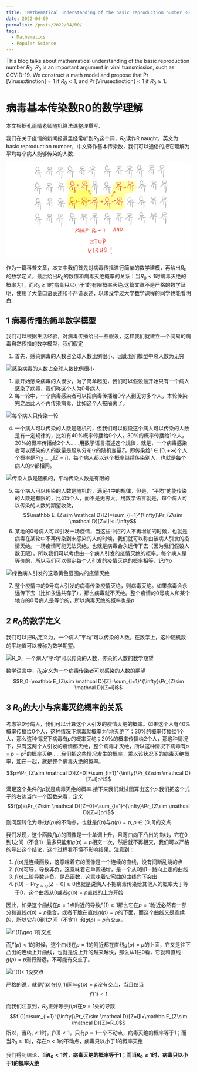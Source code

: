```yaml
---
title: 'Mathematical understanding of the basic reproduction number R0'
date: 2022-04-09
permalink: /posts/2022/04/R0/
tags:
  - Mathematics
  - Popular Science
---
```


This blog talks about mathematical understanding of the basic reproduction number $R_0$. $R_0$ is an important argument in viral transmission, such as COVID-19. We construct a math model and propose that $\Pr[\mathrm{Virus extinction}] = 1$ if $R_0<1$, and $\Pr[\mathrm{Virus extinction}] < 1$ if $R_0\geq 1$.

病毒基本传染数R0的数学理解
======

本文根据孔雨晴老师随机算法课整理撰写.

我们在关于疫情的新闻报道里经常听到$R_0$这个词，$R_0$读作R naught，英文为basic reproduction number，中文译作基本传染数，我们可以通俗的把它理解为平均每个病人能够传染的人数.

![](../images/R0/0.png)

作为一篇科普文章，本文中我们首先对病毒传播进行简单的数学建模，再给出$R_0$的数学定义，最后给出$R_0$的数值和病毒灭绝概率的关系：当$R_0<1$时病毒灭绝的概率为1，而$R_0\geq 1$时病毒只以小于1的有限概率灭绝.这篇文章不是严格的数学证明，使用了大量口语表述和不严谨表述，以求没学过大学数学课程的同学也能看明白.

1 病毒传播的简单数学模型
------

我们可以根据生活经验，对病毒传播给出一些假设，这样我们就建立一个简易的病毒自然传播的数学模型，我们假定

1. 首先，感染病毒的人数占全球人数比例很小，因此我们模型中总人数为无穷

![感染病毒的人数占全球人数比例很小](image/R0/1.png)

1. 最开始感染病毒的人很少，为了简单起见，我们可以假设最开始只有一个病人感染了病毒，我们称这个人为0号病人
2. 每一轮中，一个病毒感染者可以把病毒传播给0个人到无穷多个人，本轮传染完之后此人不再传染病毒，比如这个人被隔离了。

![每个病人只传染一轮](https://files.mdnice.com/user/28934/3e892013-3e43-42c0-b216-eca28e92c02f.png)

4. 一个病人可以传染的人数是随机的，但我们可以假设这个病人可以传染的人数是有一定规律的，比如有$40\%$概率传播给0个人，$30\%$的概率传播给1个人，$20\%$的概率传播给2个人……用数学语言描述这个规律，就是，一个病毒感染者可以感染的人的数量是服从分布$\mathcal D$的随机变量$Z$，即传染给$i\in [0,+\infty)$个人个概率是$\Pr_{Z\sim \mathcal D}[Z=i]$，每个病人都以这个概率继续传染别人，也就是每个病人的$\mathcal D$都相同。

![传染人数是随机的，平均传染人数是有限的](https://files.mdnice.com/user/28934/4397e853-3629-4bf3-bed9-bd94fef24255.png)

5. 每个病人可以传染的人数是随机的，满足4中的规律，但是，“平均”他能传染的人数是有限的，比如5个人，而不是无穷大。用数学语言就是，每个病人可以传染的人数的期望收敛，$$\mathbb E_{Z\sim \mathcal D}[Z]=\sum_{i=1}^{\infty}\Pr_{Z\sim \mathcal D}[Z=i]i<+\infty$$
6. 某地的0号病人可以引发一场疫情，当这些中招的人不再增加的时候，也就是病毒在某轮中不再传染到未感染的人的时候，我们就可以称由该病人引发的疫情灭绝。一场疫情可能无法灭绝，也就是病毒会永远传下去（因为我们假设人数无限），所以我们可以考虑由一个病人引发的疫情灭绝的概率。每个病人是等价的，所以我们可以假定每个人引发的疫情灭绝的概率相等，记作$p$

![绿色病人引发的这场黄色范围内的疫情灭绝](https://files.mdnice.com/user/28934/056adcc4-e936-48bc-91fc-81c9ad3eb132.png)

7. 整个疫情中的0号病人引发的病毒传染疫情灭绝，则病毒灭绝。如果病毒会永远传下去（比如永远共存了），那么病毒就不灭绝。整个疫情的0号病人和某个地方的0号病人是等价的，所以病毒灭绝的概率也是$p$

2 $R_0$的数学定义
------

我们可以把$R_0$定义为，一个病人”平均“可以传染的人数。在数学上，这种随机数的平均值可以被称为数学期望。

![$R_0$，一个病人”平均“可以传染的人数，传染的人数的数学期望](https://files.mdnice.com/user/28934/636680cc-3e6e-4cbc-a652-5262322b9b6a.png)

数学语言中，$R_0$定义为一个病毒传染者可以感染的人数的期望$$R_0=\mathbb E_{Z\sim \mathcal D}[Z]=\sum_{i=1}^{\infty}\Pr_{Z\sim \mathcal D}[Z=i]i$$

3 $R_0$的大小与病毒灭绝概率的关系
------

考虑第0号病人，我们可以计算这个人引发的疫情灭绝的概率。如果这个人有$40\%$概率传播给0个人，这种情况下病毒就概率为1地灭绝了；$30\%$的概率传播给1个人，那么这种情况下病毒有$p$的概率灭绝；$20\%$的概率传播给2个人，那这种情况下，只有这两个人引发的疫情都灭绝，整个病毒才灭绝，所以这种情况下病毒有$p\times p=p^2$的概率灭绝……我们把这些情况发生的概率，乘以该状况下的病毒灭绝概率，加在一起，就是整个病毒灭绝的概率。

<!-- 由这个人引发的疫情灭绝的概率 -->
$$p=\Pr_{Z\sim \mathcal D}[Z=0]+\sum_{i=1}^{\infty}\Pr_{Z\sim \mathcal D}[Z=i]p^i$$
满足这个条件的$p$就是病毒灭绝的概率.接下来我们就试图算出这个$p$.我们把这个式子的右边当作一个函数来看，定义
$$f(p)=\Pr_{Z\sim \mathcal D}[Z=0]+\sum_{i=1}^{\infty}\Pr_{Z\sim \mathcal D}[Z=i]p^i$$
则问题转化为寻找$f(p)$的不动点，也就是$f(p)$与$g(p)=p,p\in[0,1]$的交点.

我们发现，这个函数$f(p)$的图像是一个单调上升，且弯曲向下凸出的曲线，它在0到1之间（不含1）最多只能和$g(p)=p$相交一次，然后就不再相交，我们可以严格的导出这个结论，这个过程看不懂不影响结果。注意到：

1. $f(p)$是连续函数，这意味着它的图像是一个连续的直线，没有间断乱跳的点
2. $f(p)$可导，导数非负，这意味着它单调递增，是一个从0到1一路向上走的曲线
3. $f(p)$二阶导数非负，是凸函数，这意味着它弯曲的曲线向下突出
4. $f(0)=\Pr_{Z\sim \mathcal D}[Z=0]\geq 0$也就是说病人不把病毒传染给其他人的概率大于等于0，这个曲线从0或者$g(p)=p$直线的上方开始

因此，如果这个曲线在$p=1$点附近的导数$f'(1)\geq 1$那么它在$p=1$附近必然有一部分和直线$g(p)=p$重合，或者干脆在直线$g(p)=p$的下面，而这个曲线又是连续的，所以它在0到1之间（不含1）和$g(p)=p$有交点。

![$f'(1)\geq 1$有交点](https://files.mdnice.com/user/28934/57398c9c-ed7a-4424-8efb-13f2df261324.png)

而$f'(p)<1$的时候，这个曲线在$p=1$的附近都在直线$g(p)=p$的上面，它又是往下凸出的连续上升曲线，也就是说上升的越来越快，那么从1往0看，它就和直线$g(p)=p$渐行渐远，不可能有交点了。

![$f'(1)< 1$没交点](https://files.mdnice.com/user/28934/e6759451-b486-4877-80df-fe7d30fe3694.png)

严格的说，就是$f(p)$在$[0,1)$间与$g(p)=p$没有交点，当且仅当
$$f'(1)<1$$

<!-- ![$f(p)$有无不动点与导数的关系](R02.png) -->

而我们注意到，$R_0$正好等于$f(p)$在$p=1$处的导数
$$f'(1)=\sum_{i=1}^{\infty}\Pr_{Z\sim \mathcal D}[Z=i]i=\mathbb E_{Z\sim \mathcal D}[Z]=R_0$$
所以，当$R_0<1$时，$f'(1)<1$，只有$p=1$一个不动点，病毒灭绝的概率等于1；而当$R_0\geq 1$时，存在$p<1$的不动点，病毒只以小于1的概率灭绝

我们得到结论，**当$R_0<1$时，病毒灭绝的概率等于1；而当$R_0\geq 1$时，病毒只以小于1的概率灭绝**